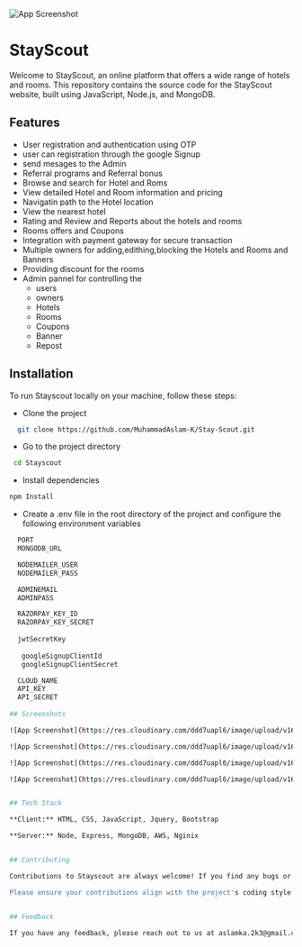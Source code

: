 ![App Screenshot](https://res.cloudinary.com/ddd7uapl6/image/upload/v1691816912/documentationPics/68747470733a2f2f7265732e636c6f7564696e6172792e636f6d2f646d627078616c306f2f696d6167652f75706c6f61642f76313638373835383538342f6769742f796172612f556e7469746c65642d315f646f347a70752e706e67_luotfl.png)
# StayScout

Welcome to StayScout, an online platform that offers a wide range of hotels and rooms. This repository contains the source code for the StayScout website, built using JavaScript, Node.js, and MongoDB.


## Features

- User registration and authentication using OTP
- user can registration through the google Signup
- send mesages to the Admin
- Referral programs and Referral bonus
- Browse and search for Hotel and Roms
- View detailed Hotel and Room information and pricing
- Navigatin path to the Hotel location 
- View the nearest hotel 
- Rating and Review and Reports about the hotels and rooms
- Rooms offers and Coupons
- Integration with payment gateway for secure transaction 
- Multiple owners for adding,edithing,blocking the Hotels and Rooms and Banners
- Providing discount for the rooms
- Admin pannel for controlling the
    - users
    - owners
    - Hotels
    - Rooms
    - Coupons
    - Banner
    - Repost


## Installation

To run Stayscout locally on your machine, follow these steps:
 
 - Clone the project
```bash
  git clone https://github.com/MuhammadAslam-K/Stay-Scout.git
```
- Go to the project directory
```bash
 cd Stayscout
```
- Install dependencies
```bash
npm Install
```
- Create a .env file in the root directory of the project and configure the following environment variables
```bash
  PORT
  MONGODB_URL

  NODEMAILER_USER
  NODEMAILER_PASS

  ADMINEMAIL
  ADMINPASS

  RAZORPAY_KEY_ID
  RAZORPAY_KEY_SECRET
  
  jwtSecretKey
   
   googleSignupClientId
   googleSignupClientSecret

  CLOUD_NAME
  API_KEY
  API_SECRET
    
## Screenshots

![App Screenshot](https://res.cloudinary.com/ddd7uapl6/image/upload/v1691816405/documentationPics/Screenshot_2023-08-12_102725_cywvrg.png)

![App Screenshot](https://res.cloudinary.com/ddd7uapl6/image/upload/v1691816410/documentationPics/Screenshot_2023-08-12_102814_gx7f2t.png)

![App Screenshot](https://res.cloudinary.com/ddd7uapl6/image/upload/v1691816419/documentationPics/Screenshot_2023-08-12_102842_radlbg.png)

![App Screenshot](https://res.cloudinary.com/ddd7uapl6/image/upload/v1691816423/documentationPics/Screenshot_2023-08-12_102940_spkzie.png)


## Tech Stack

**Client:** HTML, CSS, JavaScript, Jquery, Bootstrap

**Server:** Node, Express, MongoDB, AWS, Nginix


## Contributing

Contributions to Stayscout are always welcome! If you find any bugs or have suggestions for improvements, please open an issue on the GitHub repository. If you'd like to contribute code, you can fork the repository, make your changes, and submit a pull request.

Please ensure your contributions align with the project's coding style and follow best practices. Be sure to include relevant tests and clearly describe your changes.


## Feedback

If you have any feedback, please reach out to us at aslamka.2k3@gmail.com

